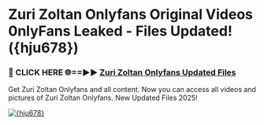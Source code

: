 # Zuri Zoltan Onlyfans Original Videos 0nlyFans Leaked - Files Updated! ({hju678})

<h3>🔴 CLICK HERE 🌐==►► <a href="https://tinyurl.com/ms9xzufz" rel="nofollow">Zuri Zoltan Onlyfans Updated Files</a></h3>

Get Zuri Zoltan Onlyfans and all content. Now you can access all videos and pictures of Zuri Zoltan Onlyfans. New Updated Files 2025!

[![{hju678}](https://i.imgur.com/PQ7UWWw.gif)](https://tinyurl.com/ms9xzufz)